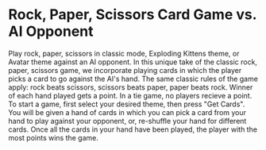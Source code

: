 # Rock, Paper, Scissors Card Game vs. AI Opponent
Play rock, paper, scissors in classic mode, Exploding Kittens theme, or Avatar theme against an AI opponent. In this unique take of the classic rock, paper, scissors game, we incorporate playing cards in which the player picks a card to go against the AI's hand. The same classic rules of the game apply: rock beats scissors, scissors beats paper, paper beats rock. Winner of each hand played gets a point. In a tie game, no players recieve a point. To start a game, first select your desired theme, then press "Get Cards". You will be given a hand of cards in which you can pick a card from your hand to play against your opponent, or, re-shuffle your hand for different cards. Once all the cards in your hand have been played, the player with the most points wins the game.
